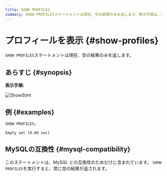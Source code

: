 ```yaml
---
title: SHOW PROFILES
summary: SHOW PROFILESステートメントは現在、空の結果のみを返します。表示手順は、SHOW PROFILESを実行するだけです。このステートメントはMySQLとの互換性のために含まれており、常に空の結果が返されます。
---
```


# プロフィールを表示 {#show-profiles}

`SHOW PROFILES`ステートメントは現在、空の結果のみを返します。

## あらすじ {#synopsis}

**表示手順:**

![ShowStmt](https://download.pingcap.com/images/docs/sqlgram/ShowStmt.png)

## 例 {#examples}

```sql
SHOW PROFILES;
```

    Empty set (0.00 sec)

## MySQLの互換性 {#mysql-compatibility}

このステートメントは、MySQL との互換性のためだけに含まれています。 `SHOW PROFILES`を実行すると、常に空の結果が返されます。
